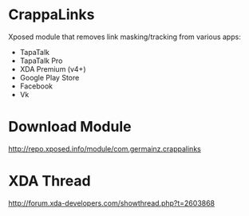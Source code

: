 CrappaLinks
===========
Xposed module that removes link masking/tracking from various apps:
* TapaTalk
* TapaTalk Pro
* XDA Premium (v4+)
* Google Play Store
* Facebook
* Vk

Download Module
===============
http://repo.xposed.info/module/com.germainz.crappalinks

XDA Thread
==========
http://forum.xda-developers.com/showthread.php?t=2603868
